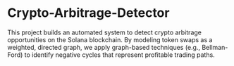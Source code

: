 # Crypto-Arbitrage-Detector
This project builds an automated system to detect crypto arbitrage opportunities on the Solana blockchain. By modeling token swaps as a weighted, directed graph, we apply graph-based techniques (e.g., Bellman-Ford) to identify negative cycles that represent profitable trading paths.

